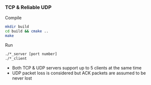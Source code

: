 ### TCP & Reliable UDP
Compile
```bash
mkdir build
cd build && cmake ..
make
```

Run
```bash
./*_server [port number]
./*_client
```

* Both TCP & UDP servers support up to 5 clients at the same time
* UDP packet loss is considered but ACK packets are assumed to be never lost

